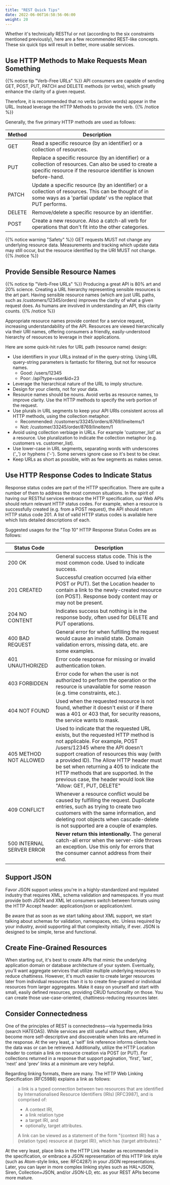 ```yaml
---
title: "REST Quick Tips"
date: 2022-06-06T16:58:56-06:00
weight: 20
---
```

Whether it's technically RESTful or not (according to the six constraints mentioned previously), here are a few recommended REST-like concepts. These six quick tips will result in better, more usable services.

## Use HTTP Methods to Make Requests Mean Something
{{% notice tip "Verb-Free URLs" %}}
API consumers are capable of sending GET, POST, PUT, PATCH and DELETE methods (or verbs), which greatly enhance the clarity of a given request.

Therefore, it is recommended that no verbs (action words) appear in the URL. Instead leverage the HTTP Methods to provide the verb.
{{% /notice %}}

Generally, the five primary HTTP methods are used as follows:

| Method | Description |
| ---- | ----------- |
| GET  | Read a specific resource (by an identifier) or a collection of resources.|
| PUT  | Replace a specific resource (by an identifier) or a collection of resources. Can also be used to create a specific resource if the resource identifier is known before-hand.|
| PATCH | Update a specific resource (by an identifier) or a collection of resources. This can be thought of in some ways as a 'partial update' vs the replace that PUT performs.|
| DELETE | Remove/delete a specific resource by an identifier. |
| POST | Create a new resource. Also a catch-all verb for operations that don't fit into the other categories. |

{{% notice warning "Safety" %}}
GET requests MUST not change any underlying resource data. Measurements and tracking which update data may still occur, but the resource identified by the URI MUST not change.
{{% /notice %}}

## Provide Sensible Resource Names
{{% notice tip "Verb-Free URLs" %}}
Producing a great API is 80% art and 20% science. Creating a URL hierarchy representing sensible resources is the art part. Having sensible resource names (which are just URL paths, such as /customers/12345/orders) improves the clarity of what a given request does. As humans are involved in understanding an API, this clarity counts.
{{% /notice %}}

Appropriate resource names provide context for a service request, increasing understandability of the API. Resources are viewed hierarchically via their URI names, offering consumers a friendly, easily-understood hierarchy of resources to leverage in their applications.

Here are some quick-hit rules for URL path (resource name) design:
* Use identifiers in your URLs instead of in the query-string. Using URL query-string parameters is fantastic for filtering, but not for resource names.
    * Good: /users/12345
    * Poor: /api?type=user&id=23
* Leverage the hierarchical nature of the URL to imply structure.
* Design for your clients, not for your data.
* Resource names should be nouns. Avoid verbs as resource names, to improve clarity. Use the HTTP methods to specify the verb portion of the request.
* Use plurals in URL segments to keep your API URIs consistent across all HTTP methods, using the collection metaphor.
    * Recommended: /customers/33245/orders/8769/lineitems/1
    * Not: /customer/33245/order/8769/lineitem/1
* Avoid using collection verbiage in URLs. For example 'customer_list' as a resource. Use pluralization to indicate the collection metaphor (e.g. customers vs. customer_list).
* Use lower-case in URL segments, separating words with underscores ('_') or hyphens ('-'). Some servers ignore case so it's best to be clear.
* Keep URLs as short as possible, with as few segments as makes sense.

## Use HTTP Response Codes to Indicate Status
Response status codes are part of the HTTP specification. There are quite a number of them to address the most common situations. In the spirit of having our RESTful services embrace the HTTP specification, our Web APIs should return relevant HTTP status codes. For example, when a resource is successfully created (e.g. from a POST request), the API should return HTTP status code 201. A list of valid HTTP status codes is available here which lists detailed descriptions of each.

Suggested usages for the "Top 10" HTTP Response Status Codes are as follows:

| Status Code | Description |
| ----------- | ----------- |
| 200 OK      | General success status code. This is the most common code. Used to indicate success. |
| 201 CREATED | Successful creation occurred (via either POST or PUT). Set the Location header to contain a link to the newly-created resource (on POST). Response body content may or may not be present. |
| 204 NO CONTENT | Indicates success but nothing is in the response body, often used for DELETE and PUT operations. |
| 400 BAD REQUEST | General error for when fulfilling the request would cause an invalid state. Domain validation errors, missing data, etc. are some examples. |
| 401 UNAUTHORIZED | Error code response for missing or invalid authentication token. |
| 403 FORBIDDEN | Error code for when the user is not authorized to perform the operation or the resource is unavailable for some reason (e.g. time constraints, etc.). |
| 404 NOT FOUND | Used when the requested resource is not found, whether it doesn't exist or if there was a 401 or 403 that, for security reasons, the service wants to mask. |
| 405 METHOD NOT ALLOWED | Used to indicate that the requested URL exists, but the requested HTTP method is not applicable. For example, POST /users/12345 where the API doesn't support creation of resources this way (with a provided ID). The Allow HTTP header must be set when returning a 405 to indicate the HTTP methods that are supported. In the previous case, the header would look like "Allow: GET, PUT, DELETE" |
| 409 CONFLICT | Whenever a resource conflict would be caused by fulfilling the request. Duplicate entries, such as trying to create two customers with the same information, and deleting root objects when cascade-delete is not supported are a couple of examples. |
| 500 INTERNAL SERVER ERROR | __Never return this intentionally.__ The general catch-all error when the server-side throws an exception. Use this only for errors that the consumer cannot address from their end. |

## Support JSON
Favor JSON support unless you're in a highly-standardized and regulated industry that requires XML, schema validation and namespaces. If you must provide both JSON and XML let consumers switch between formats using the HTTP Accept header: application/json or application/xml.

Be aware that as soon as we start talking about XML support, we start talking about schemas for validation, namespaces, etc. Unless required by your industry, avoid supporting all that complexity initially, if ever. JSON is designed to be simple, terse and functional.

## Create Fine-Grained Resources
When starting out, it's best to create APIs that mimic the underlying application domain or database architecture of your system. Eventually, you'll want aggregate services that utilize multiple underlying resources to reduce chattiness. However, it's much easier to create larger resources later from individual resources than it is to create fine-grained or individual resources from larger aggregates. Make it easy on yourself and start with small, easily defined resources, providing CRUD functionality on those. You can create those use-case-oriented, chattiness-reducing resources later.

## Consider Connectedness
One of the principles of REST is connectedness—via hypermedia links (search HATEOAS). While services are still useful without them, APIs become more self-descriptive and discoverable when links are returned in the response. At the very least, a 'self' link reference informs clients how the data was or can be retrieved. Additionally, utilize the HTTP Location header to contain a link on resource creation via POST (or PUT). For collections returned in a response that support pagination, 'first', 'last', 'next' and 'prev' links at a minimum are very helpful.

Regarding linking formats, there are many. The HTTP Web Linking Specification (RFC5988) explains a link as follows:

> a link is a typed connection between two resources that are identified by Internationalised Resource Identifiers (IRIs) [RFC3987], and is comprised of:
> * A context IRI,
> * a link relation type
> * a target IRI, and
> * optionally, target attributes.
>
> A link can be viewed as a statement of the form "{context IRI} has a {relation type} resource at {target IRI}, which has {target attributes}."

At the very least, place links in the HTTP Link header as recommended in the specification, or embrace a JSON representation of this HTTP link style (such as Atom-style links, see: RFC4287) in your JSON representations. Later, you can layer in more complex linking styles such as HAL+JSON, Siren, Collection+JSON, and/or JSON-LD, etc. as your REST APIs become more mature.